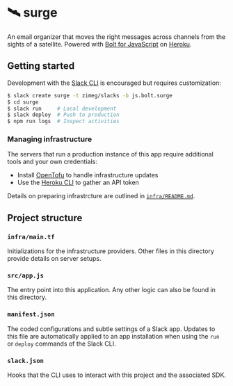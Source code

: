 # 🛰️ surge

An email organizer that moves the right messages across channels from the sights
of a satellite. Powered with [Bolt for JavaScript][bolt] on [Heroku][heroku].

## Getting started

Development with the [Slack CLI][cli] is encouraged but requires customization:

```sh
$ slack create surge -t zimeg/slacks -b js.bolt.surge
$ cd surge
$ slack run     # Local development
$ slack deploy  # Push to production
$ npm run logs  # Inspect activities
```

### Managing infrastructure

The servers that run a production instance of this app require additional tools
and your own credentials:

- Install [OpenTofu][opentofu] to handle infrastructure updates
- Use the [Heroku CLI][heroku.cli] to gather an API token

Details on preparing infrastrcture are outlined in [`infra/README.md`][infra].

## Project structure

### `infra/main.tf`

Initializations for the infrastructure providers. Other files in this directory
provide details on server setups.

### `src/app.js`

The entry point into this application. Any other logic can also be found in this
directory.

### `manifest.json`

The coded configurations and subtle settings of a Slack app. Updates to this
file are automatically applied to an app installation when using the `run` or
`deploy` commands of the Slack CLI.

### `slack.json`

Hooks that the CLI uses to interact with this project and the associated SDK.

[bolt]: https://github.com/slackapi/bolt-js
[cli]: https://api.slack.com/automation/cli
[heroku]: https://www.heroku.com/dynos
[heroku.cli]: https://devcenter.heroku.com/articles/heroku-cli
[infra]: ./infra/README.md
[opentofu]: https://opentofu.org/docs/intro/install
